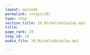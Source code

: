 ```yaml
---
layout: episode
permalink: /stops/19/
type: stop
section_title: 19_MichelinDisplay.mp3
title: 
page_rank: 19
stop_id: 19
audio_file: 19_MichelinDisplay.mp3

---
```

